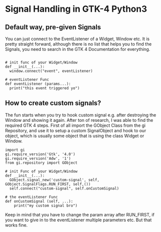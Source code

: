 # Signal Handling in GTK-4 Python3
## Default way, pre-given Signals
You can just connect to the EventListener of a Widget, Window etc. It is pretty straight forward, although there is no list that helps you to find the Signals, you need to search in the GTK 4 Documentation for everything.
```python3

# init func of your Widget/Window
def __init__(...):
  window.connect("event", eventListener)

# eventListener Func
def eventListener (params...):
  print("this event triggered yo")
```
## How to create custom signals?
The fun starts when you try to hook custom signal e.g. after destroying the Window and showing it again. After ton of research, I was able to find the required GTK 4 steps. 
First of all import the GObject Class from the gi Repository, and use it to setup a custom SignalObject and hook to our object, which is usually some object that is using the class Widget or Window.

```python3
import gi
gi.require_version('Gtk', '4.0')
gi.require_version('Adw', '1')
from gi.repository import GObject

# init Func of your Widget/Window
def __init__(...):
  GObject.signal_new('custom-signal', self, GObject.SignalFlags.RUN_FIRST, self,())
  self.connect("custom-signal", self.onCustomSignal)

# the eventListener Func
def onCustomSignal (self, ...):
    print("my custom signal bro")

```
Keep in mind that you have to change the param array after RUN_FIRST, if you want to give in to the eventListener multiple parameters etc. But that works fine.
